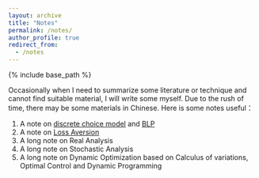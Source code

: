 ```yaml
---
layout: archive
title: "Notes"
permalink: /notes/
author_profile: true
redirect_from:
  - /notes
---
```


{% include base_path %}

Occasionally when I need to summarize some literature or technique and cannot find suitable material, I will write some myself. Due to the rush of time, there may be some materials in Chinese. Here is some notes useful：

1. A note on [discrete choice model](/file/discrete_choice_model.pdf) and [BLP](https://drive.google.com/file/d/1cpLWYRtFbOmG9GvUw3DIOR5CYaYeWvDi/view?usp=drive_link)
2. A note on [Loss Aversion](https://drive.google.com/file/d/16peP1qJvG0E5XQXROVCvXfnxXB-X7StL/view?usp=drive_link)
3. A long note on Real Analysis 
4. A long note on Stochastic Analysis
5. A long note on Dynamic Optimization based on Calculus of variations, Optimal Control and Dynamic Programming 
